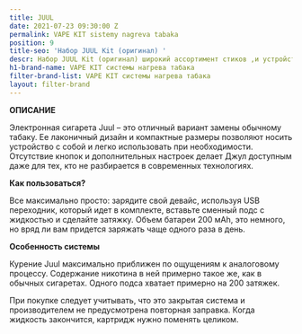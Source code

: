 ```yaml
---
title: JUUL
date: 2021-07-23 09:30:00 Z
permalink: VAPE KIT sistemy nagreva tabaka
position: 9
title-seo: 'Набор JUUL Kit (оригинал) '
descr: Набор JUUL Kit (оригинал) широкий ассортимент стиков ,и устройств к ним
h1-brand-name: VAPE KIT системы нагрева табака
filter-brand-list: VAPE KIT системы нагрева табака
layout: filter-brand
---
```


**ОПИСАНИЕ**

Электронная сигарета Juul – это отличный вариант замены обычному табаку. Ее лаконичный дизайн и компактные размеры позволяют носить устройство с собой и легко использовать при необходимости. Отсутствие кнопок и дополнительных настроек делает Джул доступным даже для тех, кто не разбирается в современных технологиях.

**Как пользоваться?**

Все максимально просто: зарядите свой девайс, используя USB переходник, который идет в комплекте, вставьте сменный подс с жидкостью и сделайте затяжку. Объем батареи 200 мАh, это немного, но вряд ли вам придется заряжать чаще одного раза в день.

**Особенность системы**

Курение Juul максимально приближен по ощущениям к аналоговому процессу. Содержание никотина в ней примерно такое же, как в обычных сигаретах. Одного подса хватает примерно на 200 затяжек.

При покупке следует учитывать, что это закрытая система и производителем не предусмотрена повторная заправка. Когда жидкость закончится, картридж нужно поменять целиком.